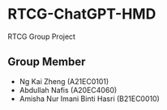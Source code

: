 # RTCG-ChatGPT-HMD
 RTCG Group Project
## Group Member
- Ng Kai Zheng (A21EC0101)
- Abdullah Nafis (A20EC4060)
- Amisha Nur Imani Binti Hasri (B21EC0010)
